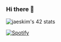 ### Hi there 👋

<!--
**m0hs1ne/m0hs1ne** is a ✨ _special_ ✨ repository because its `README.md` (this file) appears on your GitHub profile.

Here are some ideas to get you started:

- 🔭 I’m currently working on ...
- 🌱 I’m currently learning ...
- 👯 I’m looking to collaborate on ...
- 🤔 I’m looking for help with ...
- 💬 Ask me about ...
- 📫 How to reach me: ...
- 😄 Pronouns: ...
- ⚡ Fun fact: ...
-->
![jaeskim's 42 stats](https://badge42.herokuapp.com/api/stats/mel-hada?)

[![Spotify](https://spotify-m0hs1ne.vercel.app/api/spotify/?background_color=000000&border_color=ffffff)](https://open.spotify.com/user/31wgxkahtwpfmyhcl2moui5azrbm)

